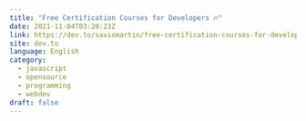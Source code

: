 ```yaml
---
title: "Free Certification Courses for Developers 🔥"
date: 2021-11-04T03:20:23Z
link: https://dev.to/saviomartin/free-certification-courses-for-developers-3378?utm_medium=RSS&utm_source=news.12bit.vn
site: dev.to
language: English
category:
  - javascript
  - opensource
  - programming
  - webdev
draft: false
---
```


